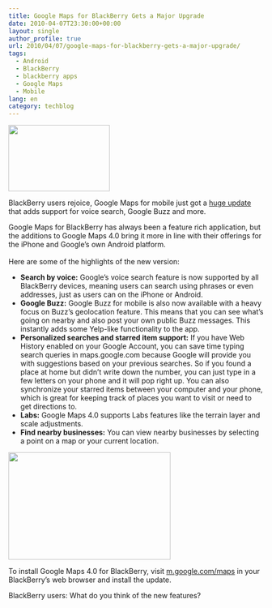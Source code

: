 ```yaml
---
title: Google Maps for BlackBerry Gets a Major Upgrade
date: 2010-04-07T23:30:00+00:00
layout: single
author_profile: true
url: 2010/04/07/google-maps-for-blackberry-gets-a-major-upgrade/
tags:
  - Android
  - BlackBerry
  - blackberry apps
  - Google Maps
  - Mobile
lang: en
category: techblog
---
```

<div>
  <a href="http://2.bp.blogspot.com/_vaUVXcmC3OI/S70OKAVXNEI/AAAAAAAAB1E/R6lO_bYVqWM/s1600-h/vs_cropped-bberry.png" imageanchor="1"><img border="0" height="131" src="http://2.bp.blogspot.com/_vaUVXcmC3OI/S70OKAVXNEI/AAAAAAAAB1E/R6lO_bYVqWM/s200/vs_cropped-bberry.png" width="200" /></a>
</div>

BlackBerry users rejoice, Google Maps for mobile just got a <a href="http://googlemobile.blogspot.com/2010/04/google-maps-40-for-blackberry-adds.html" target="_blank">huge update</a> that adds support for voice search, Google Buzz and more.

Google Maps for BlackBerry has always been a feature rich application, but the additions to Google Maps 4.0 bring it more in line with their offerings for the iPhone and Google’s own Android platform.  
<span></span>  
Here are some of the highlights of the new version:

  * **Search by voice:** Google’s voice search feature is now supported by all BlackBerry devices, meaning users can search using phrases or even addresses, just as users can on the iPhone or Android.
  * **Google Buzz:** Google Buzz for mobile is also now available with a heavy focus on Buzz’s geolocation feature. This means that you can see what’s going on nearby and also post your own public Buzz messages. This instantly adds some Yelp-like functionality to the app.
  * **Personalized searches and starred item support:** If you have Web History enabled on your Google Account, you can save time typing search queries in maps.google.com because Google will provide you with suggestions based on your previous searches. So if you found a place at home but didn’t write down the number, you can just type in a few letters on your phone and it will pop right up. You can also synchronize your starred items between your computer and your phone, which is great for keeping track of places you want to visit or need to get directions to.
  * **Labs:** Google Maps 4.0 supports Labs features like the terrain layer and scale adjustments.
  * **Find nearby businesses:** You can view nearby businesses by selecting a point on a map or your current location.

<div>
  <a href="http://1.bp.blogspot.com/_vaUVXcmC3OI/S70OUMOdlJI/AAAAAAAAB1I/UUi0fiiusE4/s1600-h/buzz3_cropped-bberry.png" imageanchor="1"><img border="0" height="212" src="http://1.bp.blogspot.com/_vaUVXcmC3OI/S70OUMOdlJI/AAAAAAAAB1I/UUi0fiiusE4/s320/buzz3_cropped-bberry.png" width="320" /></a>
</div>

To install Google Maps 4.0 for BlackBerry, visit <a href="http://m.google.com/maps" target="_blank">m.google.com/maps</a> in your BlackBerry’s web browser and install the update.

BlackBerry users: What do you think of the new features?